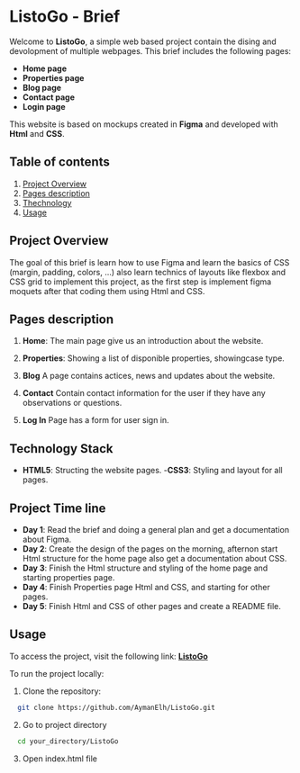 # ListoGo - Brief

Welcome to **ListoGo**, a simple web based project contain the dising and devolopment of multiple webpages. This brief includes the following pages: 

- **Home page**
- **Properties page**
- **Blog page**
- **Contact page**
- **Login page**

This website is based on mockups created in **Figma** and developed with **Html** and **CSS**.

## Table of contents

1. [Project Overview](#project-overview)
2. [Pages description](#pages-description)
3. [Thechnology](#technology)
4. [Usage](#usage)

## Project Overview
The goal of this brief is learn how to use Figma and learn the basics of CSS (margin, padding, colors, ...) also learn technics of layouts like flexbox and CSS grid to implement this project, as the first step is implement figma moquets after that coding them using Html and CSS.

## Pages description 
1. **Home**:
  The main page give us an introduction about the website.

2. **Properties**:
  Showing a list of disponible properties, showingcase type.

3. **Blog**
  A page contains actices, news and updates about the website.

4. **Contact**
  Contain contact information for the user if they have any observations or questions.

5. **Log In**
  Page has a form for user sign in.

## Technology Stack

- **HTML5**: Structing the website pages.
-**CSS3**: Styling and layout for all pages.

## Project Time line

- **Day 1**: Read the brief and doing a general plan and get a documentation about Figma.
- **Day 2**: Create the design of the pages on the morning, afternon start Html structure for the home page also       get a documentation about CSS.
- **Day 3**: Finish the Html structure and styling of the home page and starting properties page.
- **Day 4**: Finish Properties page Html and CSS, and starting for other pages.
- **Day 5**: Finish Html and CSS of other pages and create a README file.

## Usage 

To access the project, visit the following link:
**[ListoGo](https://aymanelh.github.io/ListoGo/)**

To run the project locally:
1. Clone the repository:
  ```bash 
    git clone https://github.com/AymanElh/ListoGo.git
  ```
2. Go to project directory
  ```bash
    cd your_directory/ListoGo
  ```
3. Open index.html file